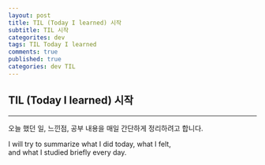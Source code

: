 ```yaml
---
layout: post
title: TIL (Today I learned) 시작
subtitle: TIL 시작
categorites: dev
tags: TIL Today I learned
comments: true
published: true
categories: dev TIL
---
```


## TIL (Today I learned) 시작
---

오늘 했던 일, 느낀점, 공부 내용을 매일 간단하게 정리하려고 합니다. 

I will try to summarize what I did today, what I felt,  
and what I studied briefly every day.
